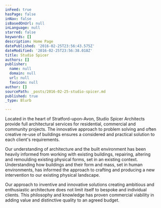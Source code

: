 ```yaml
---
inFeed: true
hasPage: false
inNav: false
isBasedOnUrl: null
inLanguage: null
starred: false
keywords: []
description: Home Page
datePublished: '2016-02-25T23:56:43.575Z'
dateModified: '2016-02-25T23:56:38.018Z'
title: Studio Spicer
authors: []
publisher:
  name: null
  domain: null
  url: null
  favicon: null
author: []
sourcePath: _posts/2016-02-25-studio-spicer.md
published: true
_type: Blurb

---
```

Located in the heart of Stratford-upon-Avon, Studio Spicer Architects provide full architectural services for residential, commercial and community projects. The innovative approach to problem solving and often creative re-use of buildings ensures a considered and practical solution to each client's requirements.

Our understanding of architecture and the built environment has been heavily informed from working with existing buildings, repairing, altering and remoulding existing physical forms, set in an existing context. Understanding how buildings and their form and mass, set in human environments, has informed the approach to crafting and producing a new intervention to our existing physical landscape.

Our approach to inventive and innovative solutions creating ambitious and enthusiastic architecture does not limit itself to bespoke and individual clients. This philosophy and knowledge has proven commercial viability in adding value and distinctive quality to an agreed budget.